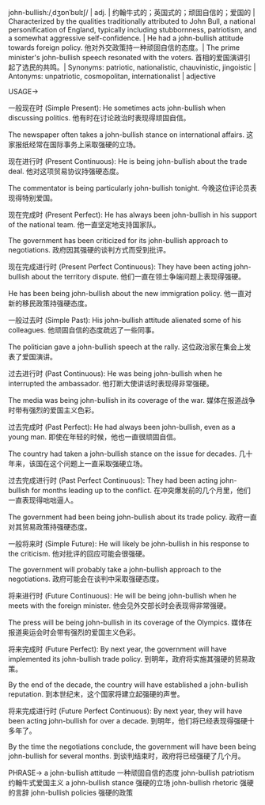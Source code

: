 john-bullish:/ˌdʒɒnˈbʊlɪʃ/ | adj. | 约翰牛式的；英国式的；顽固自信的；爱国的 |  Characterized by the qualities traditionally attributed to John Bull, a national personification of England, typically including stubbornness, patriotism, and a somewhat aggressive self-confidence. | He had a john-bullish attitude towards foreign policy. 他对外交政策持一种顽固自信的态度。|  The prime minister's john-bullish speech resonated with the voters. 首相的爱国演讲引起了选民的共鸣。| Synonyms: patriotic, nationalistic, chauvinistic, jingoistic | Antonyms: unpatriotic, cosmopolitan, internationalist | adjective


USAGE->

一般现在时 (Simple Present):
He sometimes acts john-bullish when discussing politics.  他有时在讨论政治时表现得顽固自信。

The newspaper often takes a john-bullish stance on international affairs. 这家报纸经常在国际事务上采取强硬的立场。


现在进行时 (Present Continuous):
He is being john-bullish about the trade deal. 他对这项贸易协议持强硬态度。

The commentator is being particularly john-bullish tonight.  今晚这位评论员表现得特别爱国。


现在完成时 (Present Perfect):
He has always been john-bullish in his support of the national team. 他一直坚定地支持国家队。

The government has been criticized for its john-bullish approach to negotiations. 政府因其强硬的谈判方式而受到批评。


现在完成进行时 (Present Perfect Continuous):
They have been acting john-bullish about the territory dispute.  他们一直在领土争端问题上表现得强硬。

He has been being john-bullish about the new immigration policy. 他一直对新的移民政策持强硬态度。


一般过去时 (Simple Past):
His john-bullish attitude alienated some of his colleagues.  他顽固自信的态度疏远了一些同事。

The politician gave a john-bullish speech at the rally. 这位政治家在集会上发表了爱国演讲。


过去进行时 (Past Continuous):
He was being john-bullish when he interrupted the ambassador. 他打断大使讲话时表现得非常强硬。

The media was being john-bullish in its coverage of the war.  媒体在报道战争时带有强烈的爱国主义色彩。


过去完成时 (Past Perfect):
He had always been john-bullish, even as a young man.  即使在年轻的时候，他也一直很顽固自信。

The country had taken a john-bullish stance on the issue for decades.  几十年来，该国在这个问题上一直采取强硬立场。


过去完成进行时 (Past Perfect Continuous):
They had been acting john-bullish for months leading up to the conflict.  在冲突爆发前的几个月里，他们一直表现得咄咄逼人。

The government had been being john-bullish about its trade policy. 政府一直对其贸易政策持强硬态度。



一般将来时 (Simple Future):
He will likely be john-bullish in his response to the criticism. 他对批评的回应可能会很强硬。

The government will probably take a john-bullish approach to the negotiations.  政府可能会在谈判中采取强硬态度。


将来进行时 (Future Continuous):
He will be being john-bullish when he meets with the foreign minister.  他会见外交部长时会表现得非常强硬。

The press will be being john-bullish in its coverage of the Olympics.  媒体在报道奥运会时会带有强烈的爱国主义色彩。


将来完成时 (Future Perfect):
By next year, the government will have implemented its john-bullish trade policy. 到明年，政府将实施其强硬的贸易政策。

By the end of the decade, the country will have established a john-bullish reputation. 到本世纪末，这个国家将建立起强硬的声誉。


将来完成进行时 (Future Perfect Continuous):
By next year, they will have been acting john-bullish for over a decade.  到明年，他们将已经表现得强硬十多年了。

By the time the negotiations conclude, the government will have been being john-bullish for several months. 到谈判结束时，政府将已经强硬了几个月。



PHRASE->
a john-bullish attitude  一种顽固自信的态度
john-bullish patriotism  约翰牛式爱国主义
a john-bullish stance  强硬的立场
john-bullish rhetoric  强硬的言辞
john-bullish policies  强硬的政策


